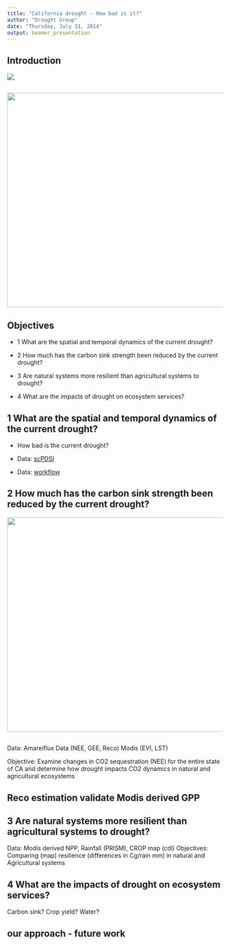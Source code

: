 ```yaml
---
title: "California drought - How bad is it?"
author: "Drought Group"
date: "Thursday, July 31, 2014"
output: beamer_presentation
---
```


## Introduction

![](C:\Users\visitor\Desktop\Sara\Drought\California-Drought-2014.png)


## 

<img src= "C:\Users\visitor\Sara\Drought\nodivingfrombridge.png" width="850px" height="500px" />



## Objectives


  - 1 What are the spatial and temporal dynamics of the current drought?
  
  - 2 How much has the carbon sink strength been reduced by the current drought?
  
  - 3 Are natural systems more resilient than agricultural systems to drought?
  
  - 4 What are the impacts of drought on ecosystem services?
  

## 1 What are the spatial and temporal dynamics of the current drought?

 - How bad is the current drought?
 
 - Data: [scPDSI](http://www.wrcc.dri.edu/monitor/WWDT/current.php?folder=scpdsi)
 
 - Data: [workflow](http://github.com/macroecology/Drought_CA/blob/master/pdsi/workflow_diagram/pdsi_workflow.jpg)


## 2 How much has the carbon sink strength been reduced by the current drought?

<img src= "C:\Users\visitor\Sara\Drought\Carbonsink_3.png" width="600px" height="500px" />

##


##

Data:
Amareiflux Data (NEE, GEE, Reco)
Modis (EVI, LST)

Objective: Examine changes in CO2 sequestration (NEE) for the entire state of CA and determine how drought impacts CO2 dynamics in natural and agricultural ecosystems

## Reco estimation validate Modis derived GPP


## 3 Are natural systems more resilient than agricultural systems to drought?
Data: Modis derived NPP, Rainfall (PRISM), CROP map (cdl)
Objectives: Comparing (map) resilience (differences in Cg/rain mm) in natural and Agricultural systems 

## 4 What are the impacts of drought on ecosystem services?
Carbon sink?
Crop yield?
Water?

## our approach - future work


